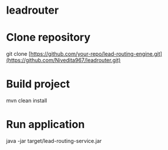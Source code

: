 # leadrouter

# Clone repository
git clone [https://github.com/your-repo/lead-routing-engine.git](https://github.com/Nivedita967/leadrouter.git)

# Build project
mvn clean install

# Run application
java -jar target/lead-routing-service.jar
